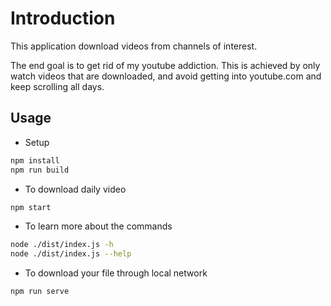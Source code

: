 # Introduction
This application download videos from channels of interest.

The end goal is to get rid of my youtube addiction. This is achieved by only watch videos that are downloaded, and avoid getting into youtube.com and keep scrolling all days.

## Usage
* Setup
```bash
npm install
npm run build
```
* To download daily video
```bash
npm start
```
* To learn more about the commands
```bash
node ./dist/index.js -h
node ./dist/index.js --help
```
* To download your file through local network
```bash
npm run serve
```
